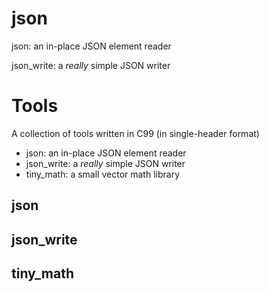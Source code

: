 # json


json:         an in-place JSON element reader

json_write:   a *really* simple JSON writer

# Tools

A collection of tools written in C99 (in single-header format) 

* json:         an in-place JSON element reader
* json_write:   a *really* simple JSON writer
* tiny_math:    a small vector math library

## json

## json_write

## tiny_math
